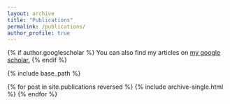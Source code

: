 ```yaml
---
layout: archive
title: "Publications"
permalink: /publications/
author_profile: true
---
```


{% if author.googlescholar %}
  You can also find my articles on <u><a href="{{https://scholar.google.com/citations?user=W3XMQ68AAAAJ&hl=en}}">my google scholar</a>.</u>
{% endif %}

{% include base_path %}

{% for post in site.publications reversed %}
  {% include archive-single.html %}
{% endfor %}
